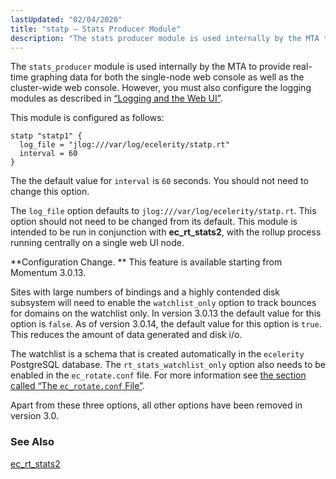 ```yaml
---
lastUpdated: "02/04/2020"
title: "statp – Stats Producer Module"
description: "The stats producer module is used internally by the MTA to provide real time graphing data for both the single node web console as well as the cluster wide web console However you must also configure the logging modules as described in Section 4 5 5 Logging and the Web..."
---
```


<a name="idp21508704"></a> 

The `stats_producer` module is used internally by the MTA to provide real-time graphing data for both the single-node web console as well as the cluster-wide web console. However, you must also configure the logging modules as described in [“Logging and the Web UI”](/momentum/3/3-reference/operations-logging#operations.logging.web.ui).

This module is configured as follows:

<a name="example.statp.3"></a> 


```
statp "statp1" {
  log_file = "jlog:///var/log/ecelerity/statp.rt"
  interval = 60
}
```

The the default value for `interval` is `60` seconds. You should not need to change this option.

The `log_file` option defaults to `jlog:///var/log/ecelerity/statp.rt`. This option should not need to be changed from its default. This module is intended to be run in conjunction with **ec_rt_stats2**, with the rollup process running centrally on a single web UI node.

**Configuration Change. ** This feature is available starting from Momentum 3.0.13.

Sites with large numbers of bindings and a highly contended disk subsystem will need to enable the `watchlist_only` option to track bounces for domains on the watchlist only. In version 3.0.13 the default value for this option is `false`. As of version 3.0.14, the default value for this option is `true`. This reduces the amount of data generated and disk i/o.

The watchlist is a schema that is created automatically in the `ecelerity` PostgreSQL database. The `rt_stats_watchlist_only` option also needs to be enabled in the `ec_rotate.conf` file. For more information see [the section called “The `ec_rotate.conf` File”](/momentum/3/3-reference/executable-ec-rotate#ec_rotate.conf).

Apart from these three options, all other options have been removed in version 3.0.

### <a name="idp21527744"></a> See Also

[ec_rt_stats2](/momentum/3/3-reference/executable-ec-rt-stats-2)